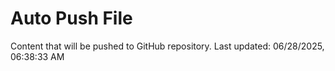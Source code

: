 # Auto Push File

Content that will be pushed to GitHub repository.
Last updated: 06/28/2025, 06:38:33 AM